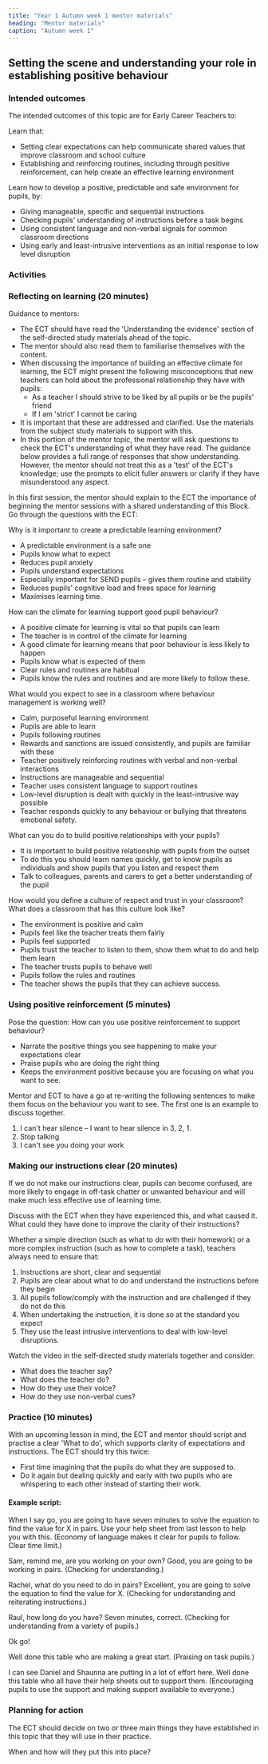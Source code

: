 ```yaml
---
title: "Year 1 Autumn week 1 mentor materials"
heading: "Mentor materials"
caption: "Autumn week 1"
---
```


## Setting the scene and understanding your role in establishing positive behaviour

### Intended outcomes

The intended outcomes of this topic are for Early Career Teachers to:

Learn that:

- Setting clear expectations can help communicate shared values that improve classroom and school culture
- Establishing and reinforcing routines, including through positive reinforcement, can help create an effective learning environment

Learn how to develop a positive, predictable and safe environment for pupils, by:

- Giving manageable, specific and sequential instructions
- Checking pupils' understanding of instructions before a task begins
- Using consistent language and non-verbal signals for common classroom directions
- Using early and least-intrusive interventions as an initial response to low level disruption

### Activities

### Reflecting on learning (20 minutes)

Guidance to mentors:

- The ECT should have read the 'Understanding the evidence' section of the self-directed study materials ahead of the topic.
- The mentor should also read them to familiarise themselves with the content.
- When discussing the importance of building an effective climate for learning, the ECT might present the following misconceptions that new teachers can hold about the professional relationship they have with pupils:
  - As a teacher I should strive to be liked by all pupils or be the pupils' friend
  - If I am 'strict' I cannot be caring
- It is important that these are addressed and clarified. Use the materials from the subject study materials to support with this.
- In this portion of the mentor topic, the mentor will ask questions to check the ECT's understanding of what they have read. The guidance below provides a full range of responses that show understanding. However, the mentor should not treat this as a 'test' of the ECT's knowledge; use the prompts to elicit fuller answers or clarify if they have misunderstood any aspect.

In this first session, the mentor should explain to the ECT the importance of beginning the mentor sessions
with a shared understanding of this Block. Go through the questions with the ECT:

Why is it important to create a predictable learning environment?

- A predictable environment is a safe one
- Pupils know what to expect
- Reduces pupil anxiety
- Pupils understand expectations
- Especially important for SEND pupils – gives them routine and stability
- Reduces pupils' cognitive load and frees space for learning
- Maximises learning time.

How can the climate for learning support good pupil behaviour?

- A positive climate for learning is vital so that pupils can learn
- The teacher is in control of the climate for learning
- A good climate for learning means that poor behaviour is less likely to happen
- Pupils know what is expected of them
- Clear rules and routines are habitual
- Pupils know the rules and routines and are more likely to follow these.

What would you expect to see in a classroom where behaviour management is working well?

- Calm, purposeful learning environment
- Pupils are able to learn
- Pupils following routines
- Rewards and sanctions are issued consistently, and pupils are familiar with these
- Teacher positively reinforcing routines with verbal and non-verbal interactions
- Instructions are manageable and sequential
- Teacher uses consistent language to support routines
- Low-level disruption is dealt with quickly in the least-intrusive way possible
- Teacher responds quickly to any behaviour or bullying that threatens emotional safety.

What can you do to build positive relationships with your pupils?

- It is important to build positive relationship with pupils from the outset
- To do this you should learn names quickly, get to know pupils as individuals and show pupils that you listen and respect them
- Talk to colleagues, parents and carers to get a better understanding of the pupil

How would you define a culture of respect and trust in your classroom? What does a classroom that has this culture look like?

- The environment is positive and calm
- Pupils feel like the teacher treats them fairly
- Pupils feel supported
- Pupils trust the teacher to listen to them, show them what to do and help them learn
- The teacher trusts pupils to behave well
- Pupils follow the rules and routines
- The teacher shows the pupils that they can achieve success.

### Using positive reinforcement (5 minutes)

Pose the question: How can you use positive reinforcement to support behaviour?

- Narrate the positive things you see happening to make your expectations clear
- Praise pupils who are doing the right thing
- Keeps the environment positive because you are focusing on what you want to see.

Mentor and ECT to have a go at re-writing the following sentences to make them focus on the behaviour you want to see. The first one is an example to discuss together.

1. I can't hear silence – I want to hear silence in 3, 2, 1.<br>
2. Stop talking <br>
3. I can't see you doing your work <br>

### Making our instructions clear (20 minutes)

If we do not make our instructions clear, pupils can become confused, are more likely to engage in off-task chatter or unwanted behaviour and will make much less effective use of learning time.

Discuss with the ECT when they have experienced this, and what caused it. What could they have done to
improve the clarity of their instructions?

Whether a simple direction (such as what to do with their homework) or a more complex instruction (such
as how to complete a task), teachers always need to ensure that:

1. Instructions are short, clear and sequential
2. Pupils are clear about what to do and understand the instructions before they begin
3. All pupils follow/comply with the instruction and are challenged if they do not do this
4. When undertaking the instruction, it is done so at the standard you expect
5. They use the least intrusive interventions to deal with low-level disruptions.

Watch the video in the self-directed study materials together and consider:

- What does the teacher say?
- What does the teacher do?
- How do they use their voice?
- How do they use non-verbal cues?

### Practice (10 minutes)

With an upcoming lesson in mind, the ECT and mentor should script and practise a clear 'What to do', which supports clarity of expectations and instructions. The ECT should try this twice:

- First time imagining that the pupils do what they are supposed to.
- Do it again but dealing quickly and early with two pupils who are whispering to each other instead of starting their work.

#### Example script:

When I say go, you are going to have seven minutes to solve the equation to find the value for X in pairs. Use your help sheet from last lesson to help you with this. (Economy of language makes it clear for pupils to follow. Clear time limit.)

Sam, remind me, are you working on your own? Good, you are going to be working in pairs. (Checking for understanding.)

Rachel, what do you need to do in pairs? Excellent, you are going to solve the equation to find the value for X. (Checking for understanding and reiterating instructions.)

Raul, how long do you have? Seven minutes, correct. (Checking for understanding from a variety of pupils.)

Ok go!

Well done this table who are making a great start. (Praising on task pupils.)

I can see Daniel and Shaunna are putting in a lot of effort here. Well done this table who all have their help sheets out to support them. (Encouraging pupils to use the support and making support available to everyone.)

### Planning for action

The ECT should decide on two or three main things they have established in this topic that they will use in their practice.

When and how will they put this into place?
